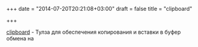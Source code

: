 +++
date = "2014-07-20T20:21:08+03:00"
draft = false
title = "clipboard"

+++

<p><a href="https://github.com/atotto/clipboard">clipboard</a>&nbsp;- Тулза&nbsp;для обеспечения копирования и вставки в буфер обмена на&nbsp;</p>

